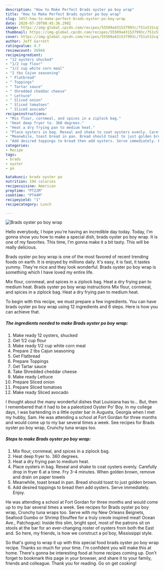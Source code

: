 ```yaml
---
description: "How to Make Perfect Brads oyster po boy wrap"
title: "How to Make Perfect Brads oyster po boy wrap"
slug: 3457-how-to-make-perfect-brads-oyster-po-boy-wrap
date: 2020-07-20T08:45:36.298Z
image: https://img-global.cpcdn.com/recipes/55509a431537993c/751x532cq70/brads-oyster-po-boy-wrap-recipe-main-photo.jpg
thumbnail: https://img-global.cpcdn.com/recipes/55509a431537993c/751x532cq70/brads-oyster-po-boy-wrap-recipe-main-photo.jpg
cover: https://img-global.cpcdn.com/recipes/55509a431537993c/751x532cq70/brads-oyster-po-boy-wrap-recipe-main-photo.jpg
author: Jeff Garrett
ratingvalue: 4.7
reviewcount: 26944
recipeingredient:
- "12 oysters shucked"
- "1/2 cup flour"
- "1/2 cup white corn meal"
- "2 tbs Cajun seasoning"
- " Flatbread"
- " Toppings"
- " Tartar sauce"
- " Shredded cheddar cheese"
- " Lettuce"
- " Sliced onion"
- " Sliced tomatoes"
- " Sliced avocado"
recipeinstructions:
- "Mix flour, cornmeal, and spices in a ziplock bag."
- "Heat deep fryer to. 360 degrees."
- "Heat a dry frying pan to medium heat."
- "Place oysters in bag. Reseal and shake to coat oysters evenly. Carefully drop in fryer 6 at a time. Fry 3-4 minutes. When golden brown, remove and drain on paper towels"
- "Meanwhile, toast bread in pan. Bread should toast to just golden brown."
- "Add desired toppings to bread then add oysters. Serve immediately. Enjoy."
categories:
- Recipe
tags:
- brads
- oyster
- po

katakunci: brads oyster po 
nutrition: 194 calories
recipecuisine: American
preptime: "PT22M"
cooktime: "PT44M"
recipeyield: "1"
recipecategory: Lunch

---
```



![Brads oyster po boy wrap](https://img-global.cpcdn.com/recipes/55509a431537993c/751x532cq70/brads-oyster-po-boy-wrap-recipe-main-photo.jpg)

Hello everybody, I hope you're having an incredible day today. Today, I'm gonna show you how to make a special dish, brads oyster po boy wrap. It is one of my favorites. This time, I'm gonna make it a bit tasty. This will be really delicious.

Brads oyster po boy wrap is one of the most favored of recent trending foods on earth. It is enjoyed by millions daily. It's easy, it is fast, it tastes yummy. They're nice and they look wonderful. Brads oyster po boy wrap is something which I have loved my entire life.

Mix flour, cornmeal, and spices in a ziplock bag. Heat a dry frying pan to medium heat. Brads oyster po boy wrap instructions Mix flour, cornmeal, and spices in a ziplock bag. Heat a dry frying pan to medium heat.


To begin with this recipe, we must prepare a few ingredients. You can have brads oyster po boy wrap using 12 ingredients and 6 steps. Here is how you can achieve that.

<!--inarticleads1-->

##### The ingredients needed to make Brads oyster po boy wrap:

1. Make ready 12 oysters, shucked
1. Get 1/2 cup flour
1. Make ready 1/2 cup white corn meal
1. Prepare 2 tbs Cajun seasoning
1. Get  Flatbread
1. Prepare  Toppings
1. Get  Tartar sauce
1. Take  Shredded cheddar cheese
1. Make ready  Lettuce
1. Prepare  Sliced onion
1. Prepare  Sliced tomatoes
1. Make ready  Sliced avocado


I thought about the many wonderful dishes that Louisiana has to… But, then I remembered that it had to be a paleotized Oyster Po&#39; Boy. In my college days, I was bartending in a little oyster bar in Augusta, Georgia when I met my hubby, Sam. He was attending a school at Fort Gordan for three months and would come up to my bar several times a week. See recipes for Brads oyster po boy wrap, Crunchy tuna wraps too. 

<!--inarticleads2-->

##### Steps to make Brads oyster po boy wrap:

1. Mix flour, cornmeal, and spices in a ziplock bag.
1. Heat deep fryer to. 360 degrees.
1. Heat a dry frying pan to medium heat.
1. Place oysters in bag. Reseal and shake to coat oysters evenly. Carefully drop in fryer 6 at a time. Fry 3-4 minutes. When golden brown, remove and drain on paper towels
1. Meanwhile, toast bread in pan. Bread should toast to just golden brown.
1. Add desired toppings to bread then add oysters. Serve immediately. Enjoy.


He was attending a school at Fort Gordan for three months and would come up to my bar several times a week. See recipes for Brads oyster po boy wrap, Crunchy tuna wraps too. Serve with my New Orleans Beignets, Seafood Gumbo or Shrimp Etouffee for a truly creole inspired meal! Ocean Ave., Patchogue): Inside this slim, bright spot, most of the patrons sit on stools at the bar for an ever-changing roster of oysters from both the East and. So here, my friends, is how we construct a po&#39;boy, Mississippi style. 

So that's going to wrap it up with this special food brads oyster po boy wrap recipe. Thanks so much for your time. I'm confident you will make this at home. There's gonna be interesting food at home recipes coming up. Don't forget to bookmark this page in your browser, and share it to your family, friends and colleague. Thank you for reading. Go on get cooking!
